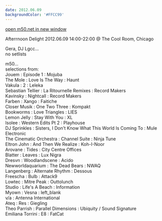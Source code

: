 ```yaml
---
date: 2012.06.09
backgroundColor: '#FFCC99'
---
```


[open m50.net in new window  
](http://m50.net/)  

Afterrnoon Delight 2012.06.09 14:00-22:00 @ The Cool Room, Chicago  

Gera, DJ Lgcc...  
no setlists  

m50...  
selections from:  
Jouem : Episode 1 : Mojuba  
The Mole : Love Is The Way : Haunt  
Vakula : 2 : Leleka  
Sebastian Tellier : La Ritournelle Remixes : Record Makers  
Kavinsky : Nightcall : Record Makers  
Farben : Xango : Faitiche  
Closer Musik : One Two Three : Kompakt  
Bookworms : Love Triangles : LIES  
Lemon Jelly : Stay With You : XL  
Isolee : Western Edits Pt 2 : Playhouse  
DJ Sprinkles : Sisters, I Don't Know What This World Is Coming To : Mule Electronic  
The Cinematic Orchestra : Channel Suite : Ninja Tune  
Eltron John : And Then We Realize : Koh-I-Noor  
Arovane : Tides : City Centre Offices  
Blatter : Leaves : Lux Nigra  
Dresvn : Woodlandscene : Acido  
Newworldaquarium : The Dead Bears : NWAQ  
Langenberg : Alternate Rhythm : Dessous  
Freescha : Bulb : Attack9  
Lowtec : Mitre Peak : Outtolunch  
Studio : Life's A Beach : Information  
Myown : Vesna : left\_blank  
v/a : Antenna International  
Ateq : Res : Giegling  
Theo Parrish : Parallel Dimensions : Ubiquity / Sound Signature  
Emiliana Torrini : E8 : FatCat